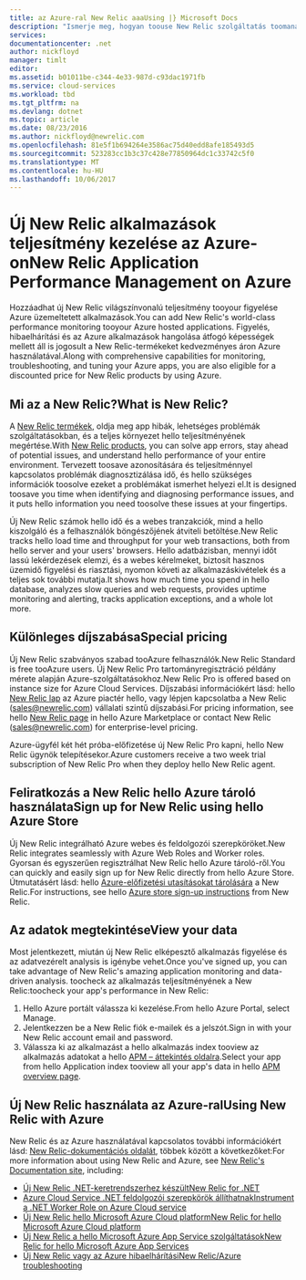 ```yaml
---
title: az Azure-ral New Relic aaaUsing |} Microsoft Docs
description: "Ismerje meg, hogyan toouse New Relic szolgáltatás toomanage hello és figyelése az Azure-alkalmazásában."
services: 
documentationcenter: .net
author: nickfloyd
manager: timlt
editor: 
ms.assetid: b01011be-c344-4e33-987d-c93dac1971fb
ms.service: cloud-services
ms.workload: tbd
ms.tgt_pltfrm: na
ms.devlang: dotnet
ms.topic: article
ms.date: 08/23/2016
ms.author: nickfloyd@newrelic.com
ms.openlocfilehash: 81e5f1b694264e3586ac75d40edd8afe185493d5
ms.sourcegitcommit: 523283cc1b3c37c428e77850964dc1c33742c5f0
ms.translationtype: MT
ms.contentlocale: hu-HU
ms.lasthandoff: 10/06/2017
---
```

# <a name="new-relic-application-performance-management-on-azure"></a><span data-ttu-id="09ce9-103">Új New Relic alkalmazások teljesítmény kezelése az Azure-on</span><span class="sxs-lookup"><span data-stu-id="09ce9-103">New Relic Application Performance Management on Azure</span></span>
<span data-ttu-id="09ce9-104">Hozzáadhat új New Relic világszínvonalú teljesítmény tooyour figyelése Azure üzemeltetett alkalmazások.</span><span class="sxs-lookup"><span data-stu-id="09ce9-104">You can add New Relic's world-class performance monitoring tooyour Azure hosted applications.</span></span> <span data-ttu-id="09ce9-105">Figyelés, hibaelhárítási és az Azure alkalmazások hangolása átfogó képességek mellett áll is jogosult a New Relic-termékeket kedvezményes áron Azure használatával.</span><span class="sxs-lookup"><span data-stu-id="09ce9-105">Along with comprehensive capabilities for monitoring, troubleshooting, and tuning your Azure apps, you are also eligible for a discounted price for New Relic products by using Azure.</span></span>

## <a name="what-is-new-relic"></a><span data-ttu-id="09ce9-106">Mi az a New Relic?</span><span class="sxs-lookup"><span data-stu-id="09ce9-106">What is New Relic?</span></span>
<span data-ttu-id="09ce9-107">A [New Relic termékek](https://newrelic.com/products), oldja meg app hibák, lehetséges problémák szolgáltatásokban, és a teljes környezet hello teljesítményének megértése.</span><span class="sxs-lookup"><span data-stu-id="09ce9-107">With [New Relic products](https://newrelic.com/products), you can solve app errors, stay ahead of potential issues, and understand hello performance of your entire environment.</span></span> <span data-ttu-id="09ce9-108">Tervezett toosave azonosítására és teljesítménnyel kapcsolatos problémák diagnosztizálása idő, és hello szükséges információk toosolve ezeket a problémákat ismerhet helyezi el.</span><span class="sxs-lookup"><span data-stu-id="09ce9-108">It is designed toosave you time when identifying and diagnosing performance issues, and it puts hello information you need toosolve these issues at your fingertips.</span></span>

<span data-ttu-id="09ce9-109">Új New Relic számok hello idő és a webes tranzakciók, mind a hello kiszolgáló és a felhasználók böngészőjének átviteli betöltése.</span><span class="sxs-lookup"><span data-stu-id="09ce9-109">New Relic tracks hello load time and throughput for your web transactions, both from hello server and your users' browsers.</span></span> <span data-ttu-id="09ce9-110">Hello adatbázisban, mennyi időt lassú lekérdezések elemzi, és a webes kérelmeket, biztosít hasznos üzemidő figyelési és riasztási, nyomon követi az alkalmazáskivételek és a teljes sok további mutatja.</span><span class="sxs-lookup"><span data-stu-id="09ce9-110">It shows how much time you spend in hello database, analyzes slow queries and web requests, provides uptime monitoring and alerting, tracks application exceptions, and a whole lot more.</span></span> 

## <a name="special-pricing"></a><span data-ttu-id="09ce9-111">Különleges díjszabása</span><span class="sxs-lookup"><span data-stu-id="09ce9-111">Special pricing</span></span>
<span data-ttu-id="09ce9-112">Új New Relic szabványos szabad tooAzure felhasználók.</span><span class="sxs-lookup"><span data-stu-id="09ce9-112">New Relic Standard is free tooAzure users.</span></span> <span data-ttu-id="09ce9-113">Új New Relic Pro tartományregisztráció példány mérete alapján Azure-szolgáltatásokhoz.</span><span class="sxs-lookup"><span data-stu-id="09ce9-113">New Relic Pro is offered based on instance size for Azure Cloud Services.</span></span> <span data-ttu-id="09ce9-114">Díjszabási információkért lásd: hello [New Relic lap](https://azure.microsoft.com/marketplace/partners/newrelic/newrelic/) az Azure piactér hello, vagy lépjen kapcsolatba a New Relic (sales@newrelic.com) vállalati szintű díjszabási.</span><span class="sxs-lookup"><span data-stu-id="09ce9-114">For pricing information, see hello [New Relic page](https://azure.microsoft.com/marketplace/partners/newrelic/newrelic/) in hello Azure Marketplace or contact New Relic (sales@newrelic.com) for enterprise-level pricing.</span></span>

<span data-ttu-id="09ce9-115">Azure-ügyfél két hét próba-előfizetése új New Relic Pro kapni, hello New Relic ügynök telepítésekor.</span><span class="sxs-lookup"><span data-stu-id="09ce9-115">Azure customers receive a two week trial subscription of New Relic Pro when they deploy hello New Relic agent.</span></span>

## <a name="sign-up-for-new-relic-using-hello-azure-store"></a><span data-ttu-id="09ce9-116">Feliratkozás a New Relic hello Azure tároló használata</span><span class="sxs-lookup"><span data-stu-id="09ce9-116">Sign up for New Relic using hello Azure Store</span></span>
<span data-ttu-id="09ce9-117">Új New Relic integrálható Azure webes és feldolgozói szerepköröket.</span><span class="sxs-lookup"><span data-stu-id="09ce9-117">New Relic integrates seamlessly with Azure Web Roles and Worker roles.</span></span> <span data-ttu-id="09ce9-118">Gyorsan és egyszerűen regisztrálhat New Relic hello Azure tároló-ről.</span><span class="sxs-lookup"><span data-stu-id="09ce9-118">You can quickly and easily sign up for New Relic directly from hello Azure Store.</span></span> <span data-ttu-id="09ce9-119">Útmutatásért lásd: hello [Azure-előfizetési utasításokat tárolására](https://docs.newrelic.com/docs/agents/net-agent/azure-installation/azure-cloud-services#signup) a New Relic.</span><span class="sxs-lookup"><span data-stu-id="09ce9-119">For instructions, see hello [Azure store sign-up instructions](https://docs.newrelic.com/docs/agents/net-agent/azure-installation/azure-cloud-services#signup) from New Relic.</span></span>

## <a name="view-your-data"></a><span data-ttu-id="09ce9-120">Az adatok megtekintése</span><span class="sxs-lookup"><span data-stu-id="09ce9-120">View your data</span></span>
<span data-ttu-id="09ce9-121">Most jelentkezett, miután új New Relic elképesztő alkalmazás figyelése és az adatvezérelt analysis is igénybe vehet.</span><span class="sxs-lookup"><span data-stu-id="09ce9-121">Once you've signed up, you can take advantage of New Relic's amazing application monitoring and data-driven analysis.</span></span> <span data-ttu-id="09ce9-122">toocheck az alkalmazás teljesítményének a New Relic:</span><span class="sxs-lookup"><span data-stu-id="09ce9-122">toocheck your app's performance in New Relic:</span></span>

1. <span data-ttu-id="09ce9-123">Hello Azure portált válassza ki kezelése.</span><span class="sxs-lookup"><span data-stu-id="09ce9-123">From hello Azure Portal, select Manage.</span></span>
2. <span data-ttu-id="09ce9-124">Jelentkezzen be a New Relic fiók e-mailek és a jelszót.</span><span class="sxs-lookup"><span data-stu-id="09ce9-124">Sign in with your New Relic account email and password.</span></span>
3. <span data-ttu-id="09ce9-125">Válassza ki az alkalmazást a hello alkalmazás index tooview az alkalmazás adatokat a hello [APM – áttekintés oldalra](https://docs.newrelic.com/docs/apm/applications-menu/monitoring/apm-overview-page).</span><span class="sxs-lookup"><span data-stu-id="09ce9-125">Select your app from hello Application index tooview all your app's data in hello [APM overview page](https://docs.newrelic.com/docs/apm/applications-menu/monitoring/apm-overview-page).</span></span>

## <a name="using-new-relic-with-azure"></a><span data-ttu-id="09ce9-126">Új New Relic használata az Azure-ral</span><span class="sxs-lookup"><span data-stu-id="09ce9-126">Using New Relic with Azure</span></span>
<span data-ttu-id="09ce9-127">New Relic és az Azure használatával kapcsolatos további információkért lásd: [New Relic-dokumentációs oldalát](https://docs.newrelic.com/docs/agents/net-agent/azure-installation), többek között a következőket:</span><span class="sxs-lookup"><span data-stu-id="09ce9-127">For more information about using New Relic and Azure, see [New Relic's Documentation site](https://docs.newrelic.com/docs/agents/net-agent/azure-installation), including:</span></span> 

* [<span data-ttu-id="09ce9-128">Új New Relic .NET-keretrendszerhez készült</span><span class="sxs-lookup"><span data-stu-id="09ce9-128">New Relic for .NET</span></span>](https://docs.newrelic.com/docs/agents/net-agent/getting-started/new-relic-net)
* [<span data-ttu-id="09ce9-129">Azure Cloud Service .NET feldolgozói szerepkörök állíthatnak</span><span class="sxs-lookup"><span data-stu-id="09ce9-129">Instrument a .NET Worker Role on Azure Cloud service</span></span>](https://docs.newrelic.com/docs/agents/net-agent/azure-installation/instrument-net-worker-role-azure-cloud-service)
* [<span data-ttu-id="09ce9-130">Új New Relic hello Microsoft Azure Cloud platform</span><span class="sxs-lookup"><span data-stu-id="09ce9-130">New Relic for hello Microsoft Azure Cloud platform</span></span>](https://docs.newrelic.com/docs/agents/net-agent/azure-installation/azure-cloud-services)
* [<span data-ttu-id="09ce9-131">Új New Relic a hello Microsoft Azure App Service szolgáltatások</span><span class="sxs-lookup"><span data-stu-id="09ce9-131">New Relic for hello Microsoft Azure App Services</span></span>](https://docs.newrelic.com/docs/agents/net-agent/azure-installation/azure-portal)
* [<span data-ttu-id="09ce9-132">Új New Relic vagy az Azure hibaelhárítási</span><span class="sxs-lookup"><span data-stu-id="09ce9-132">New Relic/Azure troubleshooting</span></span>](https://docs.newrelic.com/docs/agents/net-agent/azure-troubleshooting)

